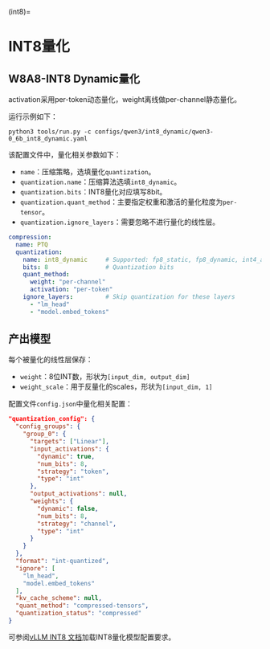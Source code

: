 (int8)=

# INT8量化

## W8A8-INT8 Dynamic量化

activation采用per-token动态量化，weight离线做per-channel静态量化。

运行示例如下：

```shell
python3 tools/run.py -c configs/qwen3/int8_dynamic/qwen3-0_6b_int8_dynamic.yaml
```

该配置文件中，量化相关参数如下：
- `name`：压缩策略，选填量化`quantization`。
- `quantization.name`：压缩算法选填`int8_dynamic`。
- `quantization.bits`：INT8量化对应填写8bit。
- `quantization.quant_method`：主要指定权重和激活的量化粒度为`per-tensor`。
- `quantization.ignore_layers`：需要忽略不进行量化的线性层。

```yaml
compression:
  name: PTQ
  quantization:
    name: int8_dynamic     # Supported: fp8_static, fp8_dynamic, int4_awq, int4_gptq, int8_dynamic
    bits: 8                # Quantization bits
    quant_method:
      weight: "per-channel"
      activation: "per-token"
    ignore_layers:         # Skip quantization for these layers
      - "lm_head"
      - "model.embed_tokens"
```

## 产出模型

每个被量化的线性层保存：

- `weight`：8位INT数，形状为`[input_dim, output_dim]`
- `weight_scale`：用于反量化的scales，形状为`[input_dim, 1]`

配置文件`config.json`中量化相关配置：

```json
"quantization_config": {
  "config_groups": {
    "group_0": {
      "targets": ["Linear"],
      "input_activations": {
        "dynamic": true,
        "num_bits": 8,
        "strategy": "token",
        "type": "int"
      },
      "output_activations": null,
      "weights": {
        "dynamic": false,
        "num_bits": 8,
        "strategy": "channel",
        "type": "int"
      }
    }
  },
  "format": "int-quantized",
  "ignore": [
    "lm_head",
    "model.embed_tokens"
  ],
  "kv_cache_scheme": null,
  "quant_method": "compressed-tensors",
  "quantization_status": "compressed"
}
```

可参阅[vLLM INT8 文档](https://docs.vllm.ai/en/stable/features/quantization/int8.html)加载INT8量化模型配置要求。